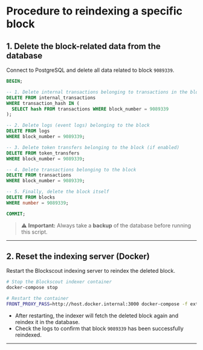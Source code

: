# Procedure to reindexing a specific block

## 1. Delete the block-related data from the database

Connect to PostgreSQL and delete all data related to block `9089339`.

```sql
BEGIN;

-- 1. Delete internal transactions belonging to transactions in the block
DELETE FROM internal_transactions
WHERE transaction_hash IN (
  SELECT hash FROM transactions WHERE block_number = 9089339
);

-- 2. Delete logs (event logs) belonging to the block
DELETE FROM logs
WHERE block_number = 9089339;

-- 3. Delete token transfers belonging to the block (if enabled)
DELETE FROM token_transfers
WHERE block_number = 9089339;

-- 4. Delete transactions belonging to the block
DELETE FROM transactions
WHERE block_number = 9089339;

-- 5. Finally, delete the block itself
DELETE FROM blocks
WHERE number = 9089339;

COMMIT;
```

> ⚠️ **Important:** Always take a **backup** of the database before running this script.

---

## 2. Reset the indexing server (Docker)

Restart the Blockscout indexing server to reindex the deleted block.

```bash
# Stop the Blockscout indexer container
docker-compose stop

# Restart the container
FRONT_PROXY_PASS=http://host.docker.internal:3000 docker-compose -f external-frontend.yml up -d
```

- After restarting, the indexer will fetch the deleted block again and reindex it in the database.  
- Check the logs to confirm that block `9089339` has been successfully reindexed.

---